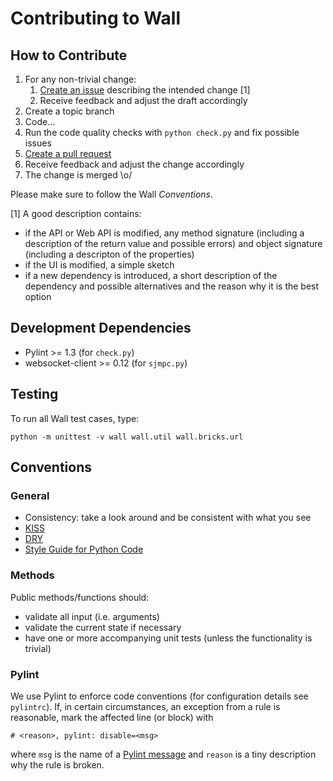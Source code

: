 Contributing to Wall
====================

## How to Contribute

1. For any non-trivial change:
   1. [Create an issue](https://github.com/NoyaInRain/wall/issues) describing
      the intended change [1]
   2. Receive feedback and adjust the draft accordingly
2. Create a topic branch
3. Code...
4. Run the code quality checks with `python check.py` and fix possible issues
5. [Create a pull request](https://github.com/NoyaInRain/wall/pulls)
6. Receive feedback and adjust the change accordingly
7. The change is merged \o/

Please make sure to follow the Wall *Conventions*.

[1] A good description contains:

* if the API or Web API is modified, any method signature (including a
  description of the return value and possible errors) and object signature
  (including a descripton of the properties)
* if the UI is modified, a simple sketch
* if a new dependency is introduced, a short description of the dependency and
  possible alternatives and the reason why it is the best option

## Development Dependencies

* Pylint >= 1.3 (for `check.py`)
* websocket-client >= 0.12 (for `sjmpc.py`)

## Testing

To run all Wall test cases, type:

    python -m unittest -v wall wall.util wall.bricks.url

## Conventions

### General

* Consistency: take a look around and be consistent with what you see
* [KISS](https://en.wikipedia.org/wiki/KISS_principle)
* [DRY](https://en.wikipedia.org/wiki/Don%27t_repeat_yourself)
* [Style Guide for Python Code](https://www.python.org/dev/peps/pep-0008/)

### Methods

Public methods/functions should:

* validate all input (i.e. arguments)
* validate the current state if necessary
* have one or more accompanying unit tests (unless the functionality is trivial)

### Pylint

We use Pylint to enforce code conventions (for configuration details see
`pylintrc`). If, in certain circumstances, an exception from a rule is
reasonable, mark the affected line (or block) with

    # <reason>, pylint: disable=<msg>

where `msg` is the name of a
[Pylint message](http://docs.pylint.org/features.html) and `reason` is a tiny
description why the rule is broken.
